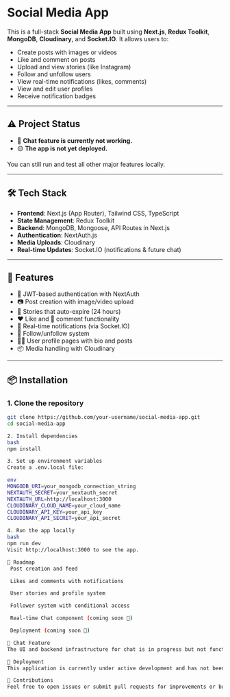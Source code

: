 # Social Media App

This is a full-stack **Social Media App** built using **Next.js**, **Redux Toolkit**, **MongoDB**, **Cloudinary**, and **Socket.IO**. It allows users to:

- Create posts with images or videos
- Like and comment on posts
- Upload and view stories (like Instagram)
- Follow and unfollow users
- View real-time notifications (likes, comments)
- View and edit user profiles
- Receive notification badges

---

## ⚠️ Project Status

- 🔴 **Chat feature is currently not working.**
- 🟡 **The app is not yet deployed.**

You can still run and test all other major features locally.

---

## 🛠️ Tech Stack

- **Frontend**: Next.js (App Router), Tailwind CSS, TypeScript
- **State Management**: Redux Toolkit
- **Backend**: MongoDB, Mongoose, API Routes in Next.js
- **Authentication**: NextAuth.js
- **Media Uploads**: Cloudinary
- **Real-time Updates**: Socket.IO (notifications & future chat)

---

## 🚀 Features

- 🔐 JWT-based authentication with NextAuth
- 📷 Post creation with image/video upload
- 🧵 Stories that auto-expire (24 hours)
- ❤️ Like and 💬 comment functionality
- 🔔 Real-time notifications (via Socket.IO)
- 👥 Follow/unfollow system
- 🧑‍💼 User profile pages with bio and posts
- 📦 Media handling with Cloudinary

---

## 📦 Installation

### 1. Clone the repository

```bash
git clone https://github.com/your-username/social-media-app.git
cd social-media-app

2. Install dependencies
bash
npm install

3. Set up environment variables
Create a .env.local file:

env
MONGODB_URI=your_mongodb_connection_string
NEXTAUTH_SECRET=your_nextauth_secret
NEXTAUTH_URL=http://localhost:3000
CLOUDINARY_CLOUD_NAME=your_cloud_name
CLOUDINARY_API_KEY=your_api_key
CLOUDINARY_API_SECRET=your_api_secret

4. Run the app locally
bash
npm run dev
Visit http://localhost:3000 to see the app.

📌 Roadmap
 Post creation and feed

 Likes and comments with notifications

 User stories and profile system

 Follower system with conditional access

 Real-time Chat component (coming soon 🚧)

 Deployment (coming soon 🚀)

💬 Chat Feature
The UI and backend infrastructure for chat is in progress but not functional yet. Real-time messaging is not available in this version.

📡 Deployment
This application is currently under active development and has not been deployed yet.

🤝 Contributions
Feel free to open issues or submit pull requests for improvements or bug fixes.
